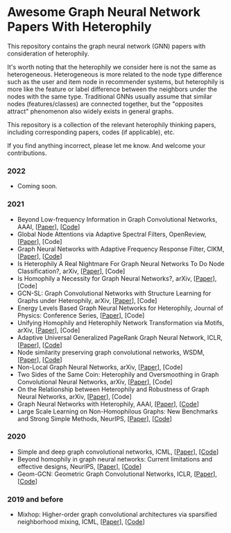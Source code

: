 # Awesome Graph Neural Network Papers With Heterophily

This repository contains the graph neural network (GNN) papers with consideration of heterophily. 

It's worth noting that the heterophily we consider here is not the same as heterogeneous. Heterogeneous is more related to the node type difference such as the user and item node in recommender systems, but heterophily is more like the feature or label difference between the neighbors under the nodes with the same type. Traditional GNNs usually assume that similar nodes (features/classes) are connected together, but the "opposites attract" phenomenon also widely exists in general graphs.

This repository is a collection of the relevant heterophily thinking papers, including corresponding papers, codes (if applicable), etc.

If you find anything incorrect, please let me know. And welcome your contributions.

<!--[[Paper](https://arxiv.org/abs/2101.00797)], [[Code](https://github.com/bdy9527/FAGCN)]-->

### 2022

- Coming soon.

### 2021

- Beyond Low-frequency Information in Graph Convolutional Networks, AAAI, [[Paper](https://arxiv.org/abs/2101.00797)], [[Code](https://github.com/bdy9527/FAGCN)]
- Global Node Attentions via Adaptive Spectral Filters, OpenReview, [[Paper](https://openreview.net/forum?id=w6Vm1Vob0-X)], [Code]
- Graph Neural Networks with Adaptive Frequency Response Filter, CIKM, [[Paper](https://arxiv.org/abs/2104.12840)], [[Code](https://github.com/yushundong/AdaGNN)]
- Is Heterophily A Real Nightmare For Graph Neural Networks To Do Node Classification?, arXiv, [[Paper](https://arxiv.org/abs/2109.05641)], [Code]
- Is Homophily a Necessity for Graph Neural Networks?, arXiv, [[Paper](https://arxiv.org/abs/2106.06134)], [Code]
- GCN-SL: Graph Convolutional Networks with Structure Learning for Graphs under Heterophily, arXiv, [[Paper](https://arxiv.org/abs/2105.13795)], [Code]
- Energy Levels Based Graph Neural Networks for Heterophily, Journal of Physics: Conference Series, [[Paper](https://iopscience.iop.org/article/10.1088/1742-6596/1948/1/012042/meta)], [Code]
- Unifying Homophily and Heterophily Network Transformation via Motifs, arXiv, [[Paper](https://arxiv.org/abs/2012.11400)], [Code]
- Adaptive Universal Generalized PageRank Graph Neural Network, ICLR, [[Paper](https://arxiv.org/abs/2006.07988)], [[Code](https://github.com/jianhao2016/GPRGNN)]
- Node similarity preserving graph convolutional networks, WSDM, [[Paper](https://arxiv.org/abs/2011.09643)], [[Code](https://github.com/ChandlerBang/SimP-GCN)]
- Non-Local Graph Neural Networks, arXiv, [[Paper](https://arxiv.org/abs/2005.14612)], [Code]
- Two Sides of the Same Coin: Heterophily and Oversmoothing in Graph Convolutional Neural Networks, arXiv, [[Paper](https://arxiv.org/abs/2102.06462)], [Code]
- On the Relationship between Heterophily and Robustness of Graph Neural Networks, arXiv, [[Paper](https://arxiv.org/abs/2106.07767)], [Code]
- Graph Neural Networks with Heterophily, AAAI, [[Paper](https://arxiv.org/abs/2009.13566)], [[Code](https://github.com/GemsLab/CPGNN)]
- Large Scale Learning on Non-Homophilous Graphs: New Benchmarks and Strong Simple Methods, NeurIPS, [[Paper](https://arxiv.org/abs/2110.14446)], [[Code](https://github.com/cuai/non-homophily-large-scale)]

### 2020

- Simple and deep graph convolutional networks, ICML, [[Paper](https://arxiv.org/abs/2007.02133)], [[Code](https://github.com/chennnM/GCNII)]
- Beyond homophily in graph neural networks: Current limitations and effective designs, NeurIPS, [[Paper](https://arxiv.org/abs/2006.11468)], [[Code](https://github.com/GemsLab/H2GCN)]
- Geom-GCN: Geometric Graph Convolutional Networks, ICLR, [[Paper](https://arxiv.org/abs/2002.05287)], [[Code](https://github.com/graphdml-uiuc-jlu/geom-gcn)]

### 2019 and before

- Mixhop: Higher-order graph convolutional architectures via sparsified neighborhood mixing, ICML, [[Paper](https://arxiv.org/abs/1905.00067)], [[Code](https://github.com/samihaija/mixhop)]


